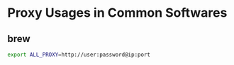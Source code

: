 # Proxy Usages in Common Softwares

## brew

```bash
export ALL_PROXY=http://user:password@ip:port
```
